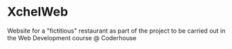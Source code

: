 # XchelWeb
Website for a "fictitious" restaurant as part of the project to be carried out in the Web Development course @ Coderhouse

